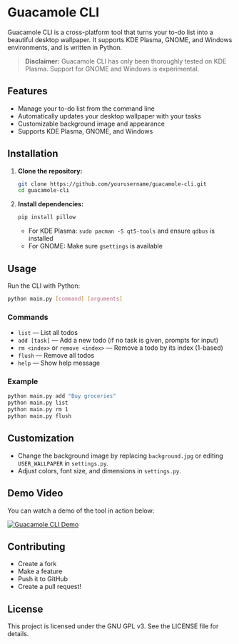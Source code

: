# Guacamole CLI

Guacamole CLI is a cross-platform tool that turns your to-do list into a beautiful desktop wallpaper. It supports KDE Plasma, GNOME, and Windows environments, and is written in Python.

> **Disclaimer:** Guacamole CLI has only been thoroughly tested on KDE Plasma. Support for GNOME and Windows is experimental.

## Features
- Manage your to-do list from the command line
- Automatically updates your desktop wallpaper with your tasks
- Customizable background image and appearance
- Supports KDE Plasma, GNOME, and Windows

## Installation

1. **Clone the repository:**
   ```sh
   git clone https://github.com/yourusername/guacamole-cli.git
   cd guacamole-cli
   ```
2. **Install dependencies:**
   ```sh
   pip install pillow
   ```
   - For KDE Plasma: `sudo pacman -S qt5-tools` and ensure `qdbus` is installed
   - For GNOME: Make sure `gsettings` is available

## Usage

Run the CLI with Python:

```sh
python main.py [command] [arguments]
```

### Commands
- `list` — List all todos
- `add [task]` — Add a new todo (if no task is given, prompts for input)
- `rm <index>` or `remove <index>` — Remove a todo by its index (1-based)
- `flush` — Remove all todos
- `help` — Show help message

### Example
```sh
python main.py add "Buy groceries"
python main.py list
python main.py rm 1
python main.py flush
```

## Customization
- Change the background image by replacing `background.jpg` or editing `USER_WALLPAPER` in `settings.py`.
- Adjust colors, font size, and dimensions in `settings.py`.

## Demo Video

You can watch a demo of the tool in action below:

[![Guacamole CLI Demo](https://img.youtube.com/vi/YOUR_YOUTUBE_VIDEO_ID/0.jpg)](https://www.youtube.com/watch?v=9WvmpQy5L2I)

## Contributing
- Create a fork
- Make a feature
- Push it to GitHub
- Create a pull request!

## License
This project is licensed under the GNU GPL v3. See the LICENSE file for details.




